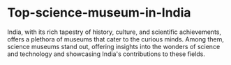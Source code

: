 # Top-science-museum-in-India
India, with its rich tapestry of history, culture, and scientific achievements, offers a plethora of museums that cater to the curious minds. Among them, science museums stand out, offering insights into the wonders of science and technology and showcasing India's contributions to these fields. 

